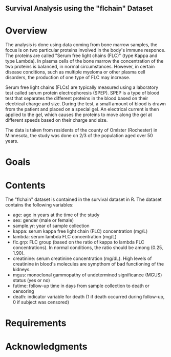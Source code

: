 ## Survival Analysis using the "flchain" Dataset
# Overview
The analysis is done using data coming from bone marrow samples, the focus is on two particular proteins involved in the body's immune responce. The proteins are called "Serum free light chains (FLC)" (type Kappa and type Lambda). In plasma cells of the bone marrow the concentration of the two proteins is balanced, in normal circumstances. However, in certain disease conditions, such as multiple myeloma or other plasma cell disorders, the production of one type of FLC may increase.  

Serum free light chains (FLCs) are typically measured using a laboratory test called serum protein electrophoresis (SPEP). SPEP is a type of blood test that separates the different proteins in the blood based on their electrical charge and size. During the test, a small amount of blood is drawn from the patient and placed on a special gel. An electrical current is then applied to the gel, which causes the proteins to move along the gel at different speeds based on their charge and size.

The data is taken from residents of the county of Omlster (Rochester) in Minnesota, the study was done on 2/3 of the population aged over 50 years. 

# Goals

# Contents
The "flchain" dataset is contained in the survival dataset in R. 
The dataset contains the following variables:
- age: age in years at the time of the study
- sex: gender (male or female)
- sample.yr: year of sample collection
- kappa: serum kappa free light chain (FLC) concentration (mg/L)
- lambda: serum lambda FLC concentration (mg/L)
- flc.grp: FLC group (based on the ratio of kappa to lambda FLC concentrations). In normal conditions, the ratio should be among (0.25, 1.90).
- creatinine: serum creatinine concentration (mg/dL). High levels of creatinine in blood's molecules are sympthom of bad functioning of the kidneys.
- mgus: monoclonal gammopathy of undetermined significance (MGUS) status (yes or no)
- futime: follow-up time in days from sample collection to death or censoring
- death: indicator variable for death (1 if death occurred during follow-up, 0 if subject was censored)
# Requirements

# Acknowledgments




